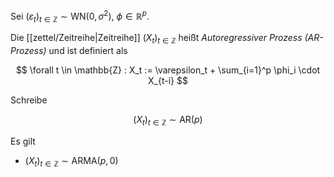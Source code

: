 Sei $(\varepsilon_t)_{t \in \mathbb{Z}} \sim \text{WN}(0, \sigma^2)$, $\phi \in \mathbb{R}^p$.

Die [[zettel/Zeitreihe|Zeitreihe]] $(X_t)_{t \in \mathbb{Z}}$ heißt *Autoregressiver Prozess (AR-Prozess)* und ist definiert als

$$
	\forall t \in \mathbb{Z} : X_t := \varepsilon_t + \sum_{i=1}^p \phi_i \cdot X_{t-i}
$$

Schreibe

$$
	(X_t)_{t \in \mathbb{Z}} \sim \text{AR}(p)
$$

Es gilt
- $(X_t)_{t \in \mathbb{Z}} \sim \text{ARMA}(p, 0)$